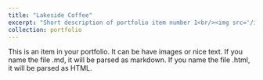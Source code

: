 ```yaml
---
title: "Lakeside Coffee"
excerpt: "Short description of portfolio item number 1<br/><img src='/images/Lakeside_Coffee.jpg'>"
collection: portfolio
---
```


This is an item in your portfolio. It can be have images or nice text. If you name the file .md, it will be parsed as markdown. If you name the file .html, it will be parsed as HTML. 
